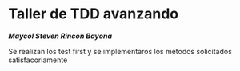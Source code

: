 # Taller de TDD avanzando

**_Maycol Steven Rincon Bayona_**

Se realizan los test first y se implementaros los métodos solicitados satisfacoriamente